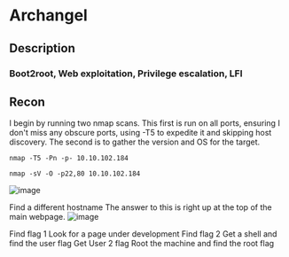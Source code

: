 # Archangel

## Description

### Boot2root, Web exploitation, Privilege escalation, LFI

## Recon
I begin by running two nmap scans. This first is run on all ports, ensuring I don't miss any obscure ports, using -T5 to expedite it and skipping host discovery. The second is to gather the version and OS for the target. 
```
nmap -T5 -Pn -p- 10.10.102.184
```
```
nmap -sV -O -p22,80 10.10.102.184
```
![image](https://github.com/user-attachments/assets/d25c18f6-96ce-45e7-8ce7-dcac36cd9ce4)


Find a different hostname
The answer to this is right up at the top of the main webpage. 
![image](https://github.com/user-attachments/assets/bd68d775-75c0-4b03-a972-c3240b73275d)

Find flag 1
Look for a page under development
Find flag 2
Get a shell and find the user flag
Get User 2 flag 
Root the machine and find the root flag
